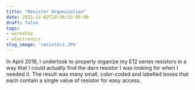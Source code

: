 ```yaml
---
title: "Resistor Organization"
date: 2021-11-02T20:56:32-05:00
draft: false
tags:
- workshop
- electronics
slug_image: 'resistor2.JPG'
---
```

In April 2016, I undertook to properly organize my E12 series resistors in a way that I could actually find the darn resistor I was looking for when I needed it. The result was many small, color-coded and labelled boxes that each contain a single value of resistor for easy access.

